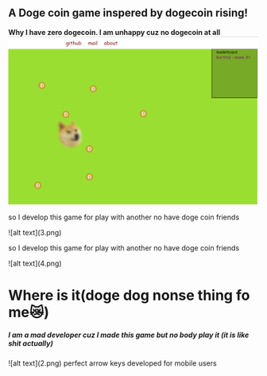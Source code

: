 ## A Doge coin game inspered by dogecoin rising!
<b>Why I have zero dogecoin. I am unhappy cuz no dogecoin at all</b>
![alt  text](1.png)
<p>so I develop this game for play with another no have doge coin friends</p>
 ![alt  text](3.png)
<p>so I develop this game for play with another no have doge coin friends</p>
![alt  text](4.png) 
<h1>Where is it(doge dog nonse thing fo me😿)</h1>
<h5>I am a mad developer cuz I made this game but no body play it (it is like shit actually)</h5>
![alt  text](2.png) 
perfect arrow keys 
developed for
mobile users
